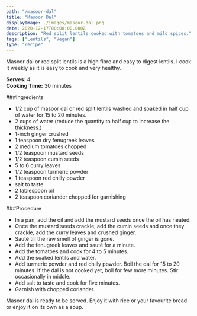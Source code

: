 ```yaml
---
path: "/masoor-dal"
title: "Masoor Dal"
displayImage: ./images/masoor-dal.png
date: 2020-12-17T00:00:00.000Z
description: "Red split lentils cooked with tomatoes and mild spices."
tags: ["Lentils", "Vegan"]
type: "recipe"
---
```


Masoor dal or red split lentils is a high fibre and easy to digest lentils. I cook it weekly as it is easy to cook and very healthy. 

**Serves:** 4\
**Cooking Time:** 30 minutes

###Ingredients
- 1/2 cup of masoor dal or red split lentils washed and soaked in half cup of water for 15 to 20 minutes.
- 2 cups of water (reduce the quantity to half cup to increase the thickness.)
- 1-inch ginger crushed
- 1 teaspoon dry fenugreek leaves
- 2 medium tomatoes chopped
- 1/2 teaspoon mustard seeds
- 1/2 teaspoon cumin seeds
- 5 to 6 curry leaves
- 1/2 teaspoon turmeric powder
- 1 teaspoon red chilly powder
- salt to taste
- 2 tablespoon oil
- 2 teaspoon coriander chopped for garnishing


###Procedure
- In a pan, add the oil and add the mustard seeds once the oil has heated.
- Once the mustard seeds crackle, add the cumin seeds and once they crackle, add the curry leaves and crushed ginger.
- Sauté till the raw smell of ginger is gone. 
- Add the fenugreek leaves and sauté for a minute.
- Add the tomatoes and cook for 4 to 5 minutes. 
- Add the soaked lentils and water. 
- Add turmeric powder and red chilly powder. Boil the dal for 15 to 20 minutes. If the dal is not cooked yet, boil for few more minutes. Stir occasionally in middle.
- Add salt to taste and cook for five minutes. 
- Garnish with chopped coriander.


Masoor dal is ready to be served. Enjoy it with rice or your favourite bread or enjoy it on its own as a soup.